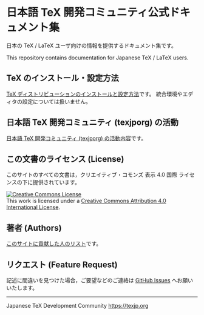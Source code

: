 # 日本語 TeX 開発コミュニティ公式ドキュメント集

日本の TeX / LaTeX ユーザ向けの情報を提供するドキュメント集です。

This repository contains documentation for Japanese TeX / LaTeX users.

## TeX のインストール・設定方法

[TeX ディストリビューションのインストールと設定方法](./install)です。
統合環境やエディタの設定については扱いません。

## 日本語 TeX 開発コミュニティ (texjporg) の活動

[日本語 TeX 開発コミュニティ (texjporg) の活動内容](./activities)です。

## この文書のライセンス (License)

このサイトのすべての文書は，クリエイティブ・コモンズ 表示 4.0 国際 ライセンスの下に提供されています。

<a rel="license" href="http://creativecommons.org/licenses/by/4.0/"><img alt="Creative Commons License" style="border-width:0" src="https://i.creativecommons.org/l/by/4.0/88x31.png" /></a><br />This work is licensed under a <a rel="license" href="http://creativecommons.org/licenses/by/4.0/">Creative Commons Attribution 4.0 International License</a>.

## 著者 (Authors)

[このサイトに貢献した人のリスト](./AUTHORS.md)です。

## リクエスト (Feature Request)

記述に間違いを見つけた場合，ご要望などのご連絡は [GitHub Issues](https://github.com/texjporg/texjporg.github.io/issueshttps://github.com/texjporg/texjporg.github.io/issues) へお願いいたします。

----
Japanese TeX Development Community
https://texjp.org
